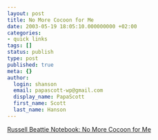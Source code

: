 ```yaml
---
layout: post
title: No More Cocoon for Me
date: 2003-05-19 18:05:10.000000000 +02:00
categories:
- quick links
tags: []
status: publish
type: post
published: true
meta: {}
author:
  login: shanson
  email: papascott-wp@gmail.com
  display_name: PapaScott
  first_name: Scott
  last_name: Hanson
---
```

<p><a title="I've been thinking of trying out Cocoon. Is it really that hard?" href="http://www.russellbeattie.com/notebook/20030519.html#182148">Russell Beattie Notebook: No More Cocoon for Me</a></p>
